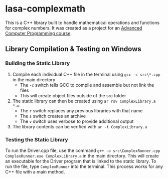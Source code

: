 # lasa-complexmath

This is a C++ library built to handle mathematical operations and functions for complex numbers. It was created as a project for an [Advanced Computer Programming course](http://lasacs.com).

## Library Compilation & Testing on Windows

### Building the Static Library
1. Compile each individual C++ file in the terminal using `gcc -c src\*.cpp` in the main directory
   - The `-c` switch tells GCC to compile and assemble but not link the files
   - This will create object files outside of the src folder
2. The static library can then be created using `ar rsv ComplexLibrary.a *.o`
   - The `r` switch replaces any previous libraries with that name
   - The `s` switch creates an archive
   - The `v` switch uses verbose to provide additional output
3. The library contents can be verified with `ar -t ComplexLibrary.a`

### Testing the Static Library
To run the Driver.cpp file, use the command `g++ -o src\ComplexRunner.cpp ComplexRunner.exe ComplexLibrary.a` in the main directory. This will create an executable for the Driver program that is linked to the static library. To run the file, type `ComplexRunner` into the terminal. This process works for any C++ file with a main method.
